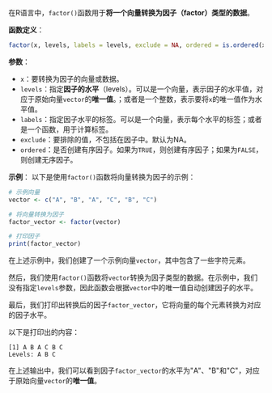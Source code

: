 在R语言中，`factor()`函数用于**将一个向量转换为因子（factor）类型的数据**。

**函数定义**：
```R
factor(x, levels, labels = levels, exclude = NA, ordered = is.ordered(x))
```

**参数**：
- `x`：要转换为因子的向量或数据。
- `levels`：指定**因子的水平**（levels）。可以是一个向量，表示因子的水平值，对应于原始向量`vector`的**唯一值**。；或者是一个整数，表示要将`x`的唯一值作为水平值。
- `labels`：指定因子水平的标签。可以是一个向量，表示每个水平的标签；或者是一个函数，用于计算标签。
- `exclude`：要排除的值，不包括在因子中。默认为NA。
- `ordered`：是否创建有序因子。如果为`TRUE`，则创建有序因子；如果为`FALSE`，则创建无序因子。

**示例**：
以下是使用`factor()`函数将向量转换为因子的示例：

```R
# 示例向量
vector <- c("A", "B", "A", "C", "B", "C")

# 将向量转换为因子
factor_vector <- factor(vector)

# 打印因子
print(factor_vector)
```

在上述示例中，我们创建了一个示例向量`vector`，其中包含了一些字符元素。

然后，我们使用`factor()`函数将`vector`转换为因子类型的数据。在示例中，我们没有指定`levels`参数，因此函数会根据`vector`中的唯一值自动创建因子的水平。

最后，我们打印出转换后的因子`factor_vector`，它将向量的每个元素转换为对应的因子水平。

以下是打印出的内容：

```
[1] A B A C B C
Levels: A B C
```

在上述输出中，我们可以看到因子`factor_vector`的水平为"A"、"B"和"C"，对应于原始向量`vector`的**唯一值**。